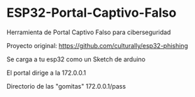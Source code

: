 # ESP32-Portal-Captivo-Falso
Herramienta de Portal Captivo Falso para ciberseguridad

Proyecto original: https://github.com/culturally/esp32-phishing

Se carga a tu esp32 como un Sketch de arduino


El portal dirige a la 172.0.0.1

Directorio de las "gomitas" 172.0.0.1/pass
